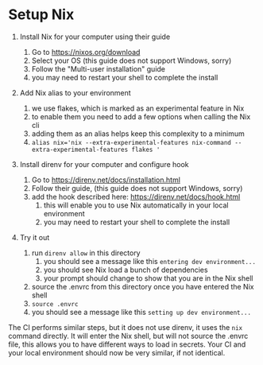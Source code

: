 # Setup Nix

1. Install Nix for your computer using their guide

   1. Go to https://nixos.org/download
   2. Select your OS (this guide does not support Windows, sorry)
   3. Follow the "Multi-user installation" guide
   4. you may need to restart your shell to complete the install
2. Add Nix alias to your environment

   1. we use flakes, which is marked as an experimental feature in Nix
   2. to enable them you need to add a few options when calling the Nix cli
   3. adding them as an alias helps keep this complexity to a minimum
   4. `alias nix='nix --extra-experimental-features nix-command --extra-experimental-features flakes '`
3. Install direnv for your computer and configure hook

   1. Go to https://direnv.net/docs/installation.html
   2. Follow their guide, (this guide does not support Windows, sorry)
   3. add the hook described here: https://direnv.net/docs/hook.html
      1. this will enable you to use Nix automatically in your local environment
      2. you may need to restart your shell to complete the install
4. Try it out

   1. run `direnv allow` in this directory
      1. you should see a message like this `entering dev environment...`
      2. you should see Nix load a bunch of dependencies
      3. your prompt should change to show that you are in the Nix shell
    2. source the .envrc from this directory once you have entered the Nix shell
      1. `source .envrc`
      2. you should see a message like this `setting up dev environment...`

The CI performs similar steps, but it does not use direnv, it uses the `nix` command directly.
It will enter the Nix shell, but will not source the .envrc file, this allows you to have different ways to load in secrets.
Your CI and your local environment should now be very similar, if not identical.